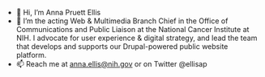 - 👋 Hi, I’m Anna Pruett Ellis
- 👀 I’m the acting Web & Multimedia Branch Chief in the Office of Communications and Public Liaison at the National Cancer Institute at NIH. I advocate for user experience & digital strategy, and lead the team that develops and supports our Drupal-powered public website platform.
- 📫 Reach me at anna.ellis@nih.gov or on Twitter @ellisap
